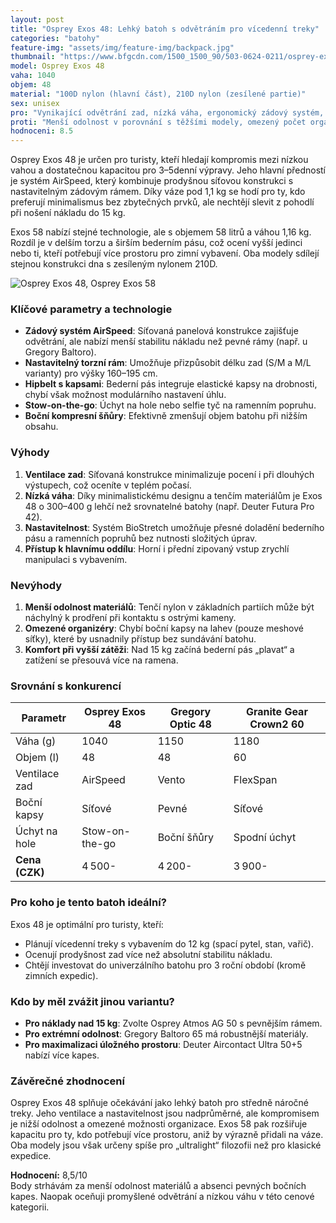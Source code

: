 ```yaml
---
layout: post
title: "Osprey Exos 48: Lehký batoh s odvětráním pro vícedenní treky"
categories: "batohy"
feature-img: "assets/img/feature-img/backpack.jpg"
thumbnail: "https://www.bfgcdn.com/1500_1500_90/503-0624-0211/osprey-exos-48-mountaineering-backpack.jpg"
model: Osprey Exos 48
vaha: 1040
objem: 48
material: "100D nylon (hlavní část), 210D nylon (zesílené partie)"
sex: unisex
pro: "Vynikající odvětrání zad, nízká váha, ergonomický zádový systém, praktické úložné možnosti"
proti: "Menší odolnost v porovnání s těžšími modely, omezený počet organizérů, tenčí popruhy při plném zatížení"
hodnoceni: 8.5
---
```



Osprey Exos 48 je určen pro turisty, kteří hledají kompromis mezi nízkou vahou a dostatečnou kapacitou pro 3–5denní výpravy. Jeho hlavní předností je systém AirSpeed, který kombinuje prodyšnou síťovou konstrukci s nastavitelným zádovým rámem. Díky váze pod 1,1 kg se hodí pro ty, kdo preferují minimalismus bez zbytečných prvků, ale nechtějí slevit z pohodlí při nošení nákladu do 15 kg.

Exos 58 nabízí stejné technologie, ale s objemem 58 litrů a váhou 1,16 kg. Rozdíl je v delším torzu a širším bederním pásu, což ocení vyšší jedinci nebo ti, kteří potřebují více prostoru pro zimní vybavení. Oba modely sdílejí stejnou konstrukci dna s zesíleným nylonem 210D.

![Osprey Exos 48, Osprey Exos 58](https://res.cloudinary.com/dvwv5cne3/image/fetch/w_auto,h_450,c_fill,g_auto,f_auto,q_auto/https://www.bfgcdn.com/1500_1500_90/503-0624-0211/osprey-exos-48-mountaineering-backpack.jpg)

### Klíčové parametry a technologie

- **Zádový systém AirSpeed**: Síťovaná panelová konstrukce zajišťuje odvětrání, ale nabízí menší stabilitu nákladu než pevné rámy (např. u Gregory Baltoro).
- **Nastavitelný torzní rám**: Umožňuje přizpůsobit délku zad (S/M a M/L varianty) pro výšky 160–195 cm.
- **Hipbelt s kapsami**: Bederní pás integruje elastické kapsy na drobnosti, chybí však možnost modulárního nastavení úhlu.
- **Stow-on-the-go**: Úchyt na hole nebo selfie tyč na ramenním popruhu.
- **Boční kompresní šňůry**: Efektivně zmenšují objem batohu při nižším obsahu.

### Výhody

1. **Ventilace zad**: Síťovaná konstrukce minimalizuje pocení i při dlouhých výstupech, což oceníte v teplém počasí.
2. **Nízká váha**: Díky minimalistickému designu a tenčím materiálům je Exos 48 o 300–400 g lehčí než srovnatelné batohy (např. Deuter Futura Pro 42).
3. **Nastavitelnost**: Systém BioStretch umožňuje přesné doladění bederního pásu a ramenních popruhů bez nutnosti složitých úprav.
4. **Přístup k hlavnímu oddílu**: Horní i přední zipovaný vstup zrychlí manipulaci s vybavením.

### Nevýhody

1. **Menší odolnost materiálů**: Tenčí nylon v základních partiích může být náchylný k prodření při kontaktu s ostrými kameny.
2. **Omezené organizéry**: Chybí boční kapsy na lahev (pouze meshové síťky), které by usnadnily přístup bez sundávání batohu.
3. **Komfort při vyšší zátěži**: Nad 15 kg začíná bederní pás „plavat“ a zatížení se přesouvá více na ramena.

### Srovnání s konkurencí

| Parametr           | Osprey Exos 48 | Gregory Optic 48 | Granite Gear Crown2 60 |
|---------------------|----------------|------------------|------------------------|
| Váha (g)            | 1040           | 1150             | 1180                   |
| Objem (l)           | 48             | 48               | 60                     |
| Ventilace zad       | AirSpeed       | Vento            | FlexSpan               |
| Boční kapsy         | Síťové         | Pevné            | Síťové                 |
| Úchyt na hole       | Stow-on-the-go | Boční šňůry      | Spodní úchyt           |
| **Cena (CZK)**      | 4 500\-        | 4 200\-          | 3 900\-                |

### Pro koho je tento batoh ideální?

Exos 48 je optimální pro turisty, kteří:
- Plánují vícedenní treky s vybavením do 12 kg (spací pytel, stan, vařič).
- Ocenují prodyšnost zad více než absolutní stabilitu nákladu.
- Chtějí investovat do univerzálního batohu pro 3 roční období (kromě zimních expedic).

### Kdo by měl zvážit jinou variantu?

- **Pro náklady nad 15 kg**: Zvolte Osprey Atmos AG 50 s pevnějším rámem.
- **Pro extrémní odolnost**: Gregory Baltoro 65 má robustnější materiály.
- **Pro maximalizaci úložného prostoru**: Deuter Aircontact Ultra 50+5 nabízí více kapes.

### Závěrečné zhodnocení

Osprey Exos 48 splňuje očekávání jako lehký batoh pro středně náročné treky. Jeho ventilace a nastavitelnost jsou nadprůměrné, ale kompromisem je nižší odolnost a omezené možnosti organizace. Exos 58 pak rozšiřuje kapacitu pro ty, kdo potřebují více prostoru, aniž by výrazně přidali na váze. Oba modely jsou však určeny spíše pro „ultralight“ filozofii než pro klasické expedice.

**Hodnocení:** 8,5/10  
Body strhávám za menší odolnost materiálů a absenci pevných bočních kapes. Naopak oceňuji promyšlené odvětrání a nízkou váhu v této cenové kategorii.